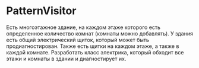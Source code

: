 # PatternVisitor
Есть многоэтажное здание, на каждом этаже которого есть определенное количество комнат (комнаты можно добавлять). У здания есть общий электрический щиток, который может быть продиагностирован. Также есть щитки на каждом этаже, а также в каждой комнате. Разработать класс электрика, который обходит все этажи и комнаты в здании и диагностирует их.
